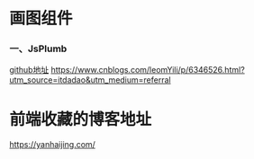 # 画图组件

### 一、JsPlumb
[github地址](https://github.com/jsplumb/jsplumb)
https://www.cnblogs.com/leomYili/p/6346526.html?utm_source=itdadao&utm_medium=referral



# 前端收藏的博客地址

https://yanhaijing.com/

